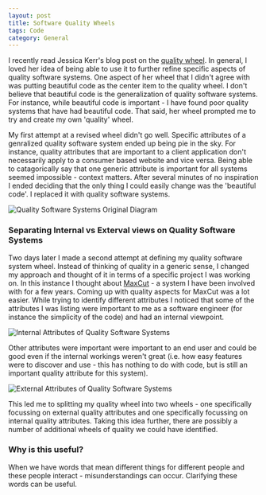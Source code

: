 ```yaml
---
layout: post
title: Software Quality Wheels
tags: Code
category: General
---
```

I recently read Jessica Kerr's blog post on the [quality wheel](http://blog.jessitron.com/2015/04/the-quality-wheel.html). In general, I loved her idea of being able to use it to further refine specific aspects of quality software systems. One aspect of her wheel that I didn't agree with was putting beautiful code as the center item to the quality wheel. I don't believe that beautiful code is the generalization of quality software systems. For instance, while beautiful code is important - I have found poor quality systems that have had beautiful code.  That said, her wheel prompted me to try and create my own 'quality' wheel.

My first attempt at a revised wheel didn't go well. Specific attributes of a genralized quality software system ended up being pie in the sky. For instance, quality attributes that are important to a client application don't necessarily apply to a consumer based website and vice versa. Being able to catagorically say that one generic attribute is important for all systems seemed impossible - context matters. After several minutes of no inspiration I ended deciding that the only thing I could easily change was the 'beautiful code'. I replaced it with quality software systems.

<img class="img-responsive" alt="Quality Software Systems Original Diagram" src="{{ site.url }}/assets/images/Quality-Software-System-Original.png">

### Separating Internal vs Exterval views on Quality Software Systems ###

Two days later I made a second attempt at defining my quality software system wheel. Instead of thinking of quality in a generic sense, I changed my approach and thought of it in terms of a specific project I was working on. In this instance I thought about [MaxCut](www.MaxCut.co.za) - a system I have been involved with for a few years. Coming up with quality aspects for MaxCut was a lot easier. While trying to identify different attributes I noticed that some of the attributes I was listing were important to me as a software engineer (for instance the simplicity of the code) and had an internal viewpoint.

<img class="img-responsive" alt="Internal Attributes of Quality Software Systems" src="{{ site.url }}/assets/images/Quality-Software-Internal-Attributes.png">

Other attributes were important were important to an end user and could be good even if the internal workings weren't great (i.e. how easy features were to discover and use - this has nothing to do with code, but is still an important quality attribute for this system). 

<img class="img-responsive" alt="External Attributes of Quality Software Systems" src="{{ site.url }}/assets/images/Quality-Software-External-Attributes.png">

This led me to splitting my quality wheel into two wheels - one specifically focussing on external quality attributes and one specifically focussing on internal quality attributes. Taking this idea further, there are possibly a number of additional wheels of quality we could have identified.

### Why is this useful? ###

When we have words that mean different things for different people and these people interact - misunderstandings can occur. Clarifying these words can be useful. 




